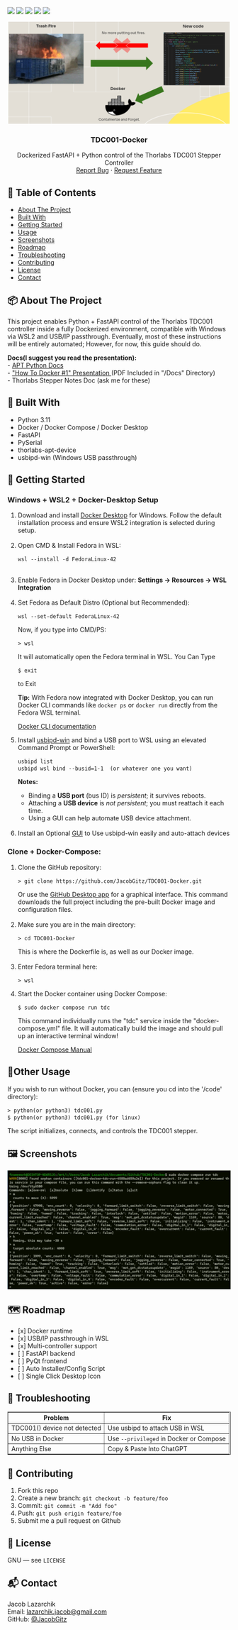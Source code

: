 <!DOCTYPE html>
<html lang="en">
<head>
  <meta charset="UTF-8" />
</head>
<body>

<!-- Improved compatibility of back to top link -->
<a id="readme-top"></a>

<!-- Shields -->
<p>
  <img src="https://img.shields.io/github/contributors/JacobGitz/TDC001-Docker.svg?style=for-the-badge">
  <img src="https://img.shields.io/github/forks/JacobGitz/TDC001-Docker.svg?style=for-the-badge">
  <img src="https://img.shields.io/github/stars/JacobGitz/TDC001-Docker.svg?style=for-the-badge">
  <img src="https://img.shields.io/github/issues/JacobGitz/TDC001-Docker.svg?style=for-the-badge">
  <img src="https://img.shields.io/github/license/JacobGitz/TDC001-Docker.svg?style=for-the-badge">
</p>

<!-- Project Title -->
<div align="center">
  <img src="Documentation/images/logo.png" alt="Logo" width="500">
  <h3 align="center">TDC001-Docker</h3>
  <p align="center">
    Dockerized FastAPI + Python control of the Thorlabs TDC001 Stepper Controller
    <br>
    <a href="https://github.com/JacobGitz/TDC001-Docker/issues">Report Bug</a>
    &middot;
    <a href="https://github.com/JacobGitz/TDC001-Docker/issues">Request Feature</a>
  </p>
</div>

<!-- TOC -->
<h2>📑 Table of Contents</h2>
<ul>
  <li><a href="#about-the-project">About The Project</a></li>
  <li><a href="#built-with">Built With</a></li>
  <li><a href="#getting-started">Getting Started</a></li>
  <li><a href="#usage">Usage</a></li>
  <li><a href="#screenshots">Screenshots</a></li>
  <li><a href="#roadmap">Roadmap</a></li>
  <li><a href="#troubleshooting">Troubleshooting</a></li>
  <li><a href="#contributing">Contributing</a></li>
  <li><a href="#license">License</a></li>
  <li><a href="#contact">Contact</a></li>
</ul>

<!-- ABOUT -->
<h2 id="about-the-project">📦 About The Project</h2>
<p>
This project enables Python + FastAPI control of the Thorlabs TDC001 controller inside a fully Dockerized environment, compatible with Windows via WSL2 and USB/IP passthrough. Eventually, most of these instructions will be entirely automated; However, for now, this guide should do. 
</p>
<p>
<strong>Docs(I suggest you read the presentation):</strong><br />
- <a href="https://thorlabs-apt-device.readthedocs.io/en/latest/">APT Python Docs</a><br />
- <a href="https://docs.google.com/presentation/d/1g8y-PXOg5V4Ve93i1UUEbFeU9zlJ3SWcqfPgaKH4Flg/edit?usp=sharing">"How To Docker #1" Presentation </a> (PDF Included in "/Docs" Directory)<br />
- Thorlabs Stepper Notes Doc (ask me for these)
</p>

<!-- BUILT WITH -->
<h2 id="built-with">🔧 Built With</h2>
<ul>
  <li>Python 3.11</li>
  <li>Docker / Docker Compose / Docker Desktop</li>
  <li>FastAPI</li>
  <li>PySerial</li>
  <li>thorlabs-apt-device</li>
  <li>usbipd-win (Windows USB passthrough)</li>
</ul>

<!-- GETTING STARTED -->
<h2 id="getting-started">🧪 Getting Started</h2>

<h3>Windows + WSL2 + Docker-Desktop Setup</h3>
<ol>
  <li>
    Download and install 
    <a href="https://www.docker.com/products/docker-desktop/" target="_blank">Docker Desktop</a> 
    for Windows. Follow the default installation process and ensure WSL2 integration is selected during setup.
  </li>
  <br>
  <li>Open CMD & Install Fedora in WSL:
    <pre><code>wsl --install -d FedoraLinux-42</code></pre>
  </li>
  <br>
  <li>Enable Fedora in Docker Desktop under:
    <b>Settings → Resources → WSL Integration</b>
  </li>
  <br>
  <li>Set Fedora as Default Distro (Optional but Recommended):
    <pre><code>wsl --set-default FedoraLinux-42</code></pre>
    Now, if you type into CMD/PS:
    <pre><code>> wsl</code></pre> 
    It will automatically open  the Fedora terminal in WSL. 
    You Can Type <pre><code>$ exit</pre></code> to Exit 
    <p><strong>Tip:</strong> With Fedora now integrated with Docker Desktop, you can run Docker CLI commands like <code>docker ps</code> or <code>docker run</code> directly from the Fedora WSL terminal.</p>
      <a href="https://docs.docker.com/reference/cli/docker/" target="_blank" rel="noopener noreferrer">Docker CLI documentation</a>
  </li>
  <li>
    <p>Install <a href="https://github.com/dorssel/usbipd-win" target="_blank" rel="noopener noreferrer">usbipd-win</a> and bind a USB port to WSL using an elevated Command Prompt or PowerShell:</p>
    <pre><code>usbipd list
usbipd wsl bind --busid=1-1  (or whatever one you want)</code></pre>
    <p><strong>Notes:</strong></p>
    <ul>
      <li>Binding a <strong>USB port</strong> (bus ID) is <em>persistent</em>; it survives reboots.</li>
      <li>Attaching a <strong>USB device</strong> is <em>not persistent</em>; you must reattach it each time.</li>
      <li>Using a GUI can help automate USB device attachment.</li>
    </ul>
  </li>
  <br>
  <li>Install an Optional <a href="https://gitlab.com/alelec/wsl-usb-gui">GUI</a> to Use usbipd-win easily and auto-attach devices
  </li>
</ol>

<h3>Clone + Docker-Compose: </h3>
<ol>
  <li>
    Clone the GitHub repository:
    <pre><code>> git clone https://github.com/JacobGitz/TDC001-Docker.git</code></pre>
    Or use the <a href="https://github.com/apps/desktop" target="_blank" rel="noopener noreferrer">GitHub Desktop app</a> for a graphical interface.
    This command downloads the full project including the pre-built Docker image and configuration files.
  </li>
  <br>
  
  <li>
    Make sure you are in the main directory:
    <pre><code>> cd TDC001-Docker </code></pre>
    This is where the Dockerfile is, as well as our Docker image. 
  </li>
  <br>
  <li>
    Enter Fedora terminal here:
    <pre><code>> wsl</code></pre>
  </li>
  <li>
    Start the Docker container using Docker Compose:
    <pre><code>$ sudo docker compose run tdc</code></pre>
    <p>
    This command individually runs the "tdc" service inside the "docker-compose.yml" file. 
    It will automatically build the image and should pull up an interactive terminal window!
    </p>
    <a href="https://docs.docker.com/compose/" target="_blank" rel="noopener noreferrer">Docker Compose Manual</a>
</ol>

<!-- USAGE -->
<h2 id="usage">🚀Other Usage</h2>
If you wish to run without Docker, you can (ensure you cd into the '/code' directory):
<pre><code>> python(or python3) tdc001.py
$ python(or python3) tdc001.py (for linux)
</code></pre>
<p>The script initializes, connects, and controls the TDC001 stepper.</p>

<!-- SCREENSHOTS -->
<h2 id="screenshots">🖼️ Screenshots</h2>
<!--<p>Add screenshots to the <code>images/</code> directory and embed like:</p> -->
<!-- <pre><code>![TDC001 Detected](Documentation/images/tdc001-docker=may24th-demo.png)</code></pre> -->
<img src="/Documentation/images/tdc001-docker-may24th-demo.png">
<!-- ROADMAP -->
<h2 id="roadmap">🗺️ Roadmap</h2>
<ul>
  <li>[x] Docker runtime</li>
  <li>[x] USB/IP passthrough in WSL</li>
  <li>[x] Multi-controller support</li>
  <li>[ ] FastAPI backend</li>
  <li>[ ] PyQt frontend</li>
  <li>[ ] Auto Installer/Config Script</li>
  <li>[ ] Single Click Desktop Icon</li>
</ul>

<!-- TROUBLESHOOTING -->
<h2 id="troubleshooting">🧠 Troubleshooting</h2>
<table border="1">
<tr><th>Problem</th><th>Fix</th></tr>
<tr><td>TDC001() device not detected</td><td>Use usbipd to attach USB in WSL</td></tr>
<tr><td>No USB in Docker</td><td>Use <code>--privileged</code> in Docker or Compose</td></tr>
<tr><td>Anything Else</td><td>Copy & Paste Into ChatGPT</td></tr>
</table>

<!-- CONTRIBUTING -->
<h2 id="contributing">🤝 Contributing</h2>
<ol>
  <li>Fork this repo</li>
  <li>Create a new branch: <code>git checkout -b feature/foo</code></li>
  <li>Commit: <code>git commit -m "Add foo"</code></li>
  <li>Push: <code>git push origin feature/foo</code></li>
  <li>Submit me a pull request on Github</li>
</ol>

<!-- LICENSE -->
<h2 id="license">📜 License</h2>
<p>GNU — see <code>LICENSE</code></p>

<!-- CONTACT -->
<h2 id="contact">📬 Contact</h2>
<p>Jacob Lazarchik<br/>
Email: <a href="mailto:lazarchik.jacob@gmail.com">lazarchik.jacob@gmail.com</a><br/>
GitHub: <a href="https://github.com/JacobGitz">@JacobGitz</a></p>

</body>
</html>

